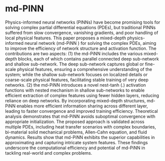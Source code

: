 # md-PINN

Physics-informed neural networks (PINNs) have become promising tools for solving complex partial differential equations (PDEs), but traditional PINNs suffered from slow convergence, vanishing gradients, and poor handling of local physical features. This paper proposes a mixed-depth physics-informed neural network (md-PiNN ) for solving the complex PDEs, aiming to improve the efficiency of network structure and activation function. The contributions are two aspects: (1) the md-PiNN includes the various mixed-depth blocks, each of which contains parallel connected deep sub-network and shallow sub-network. The deep sub-network captures global or fine-scale physical features, ensuring a comprehensive understanding of the system; while the shallow sub-network focuses on localized details or coarse-scale physical features, facilitating stable training of very deep networks. (2) the md-PiNN introduces a novel nest-tanh (.) activation functions with nested mechanism in shallow sub-networks to enable efficient extraction of complex features using fewer hidden layers, reducing reliance on deep networks. By incorporating mixed-depth structures, md-PiNN enables more efficient information sharing across different layer, leading to faster convergence and improved training efficiency. Theoretical analysis demonstrates that md-PiNN avoids suboptimal convergence with appropriate initialization. The proposed approach is validated across multiple PDEs, including heat transfer scenarios with complex boundaries, bi-material solid mechanical problems, Allen-Cahn equation, and fluid dynamics. Results show that md-PiNN exhibits the superior capabilities in approximating and capturing intricate system features. These findings underscore the computational efficiency and potential of md-PiNN in tackling real-world and complex problems.
